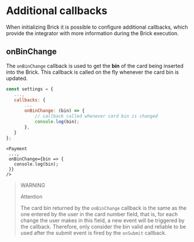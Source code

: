 # Additional callbacks

When initializing Brick it is possible to configure additional callbacks, which provide the integrator with more information during the Brick execution.

## onBinChange

The `onBinChange` callback is used to get the **bin** of the card being inserted into the Brick. This callback is called on the fly whenever the card bin is updated.

```Javascript
const settings = {
   ...,
   callbacks: {
       ...
       onBinChange: (bin) => {
           // callback called whenever card bin is changed
           console.log(bin);
       },
   }
};
```

```react-jsx
<Payment
 ...,
 onBinChange={bin => {
   console.log(bin);
 }}
/>
```

> WARNING
>
> Attention
>
> The card bin returned by the `onBinChange` callback is the same as the one entered by the user in the card number field, that is, for each change the user makes in this field, a new event will be triggered by the callback. Therefore, only consider the bin valid and reliable to be used after the submit event is fired by the `onSubmit` callback.